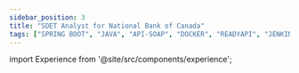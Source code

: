 ```yaml
---
sidebar_position: 3
title: "SDET Analyst for National Bank of Canada"
tags: ["SPRING BOOT", "JAVA", "API-SOAP", "DOCKER", "READYAPI", "JENKINS", "AWS", "JIRA", "XRAY"]
---
```


import Experience from '@site/src/components/experience';

<Experience title={frontMatter.title} />